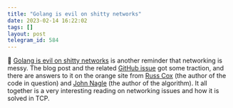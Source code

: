 ```yaml
---
title: "Golang is evil on shitty networks"
date: 2023-02-14 16:22:02
tags: []
layout: post
telegram_id: 584
---
```


📝 [Golang is evil on shitty networks](https://withinboredom.info/blog/2022/12/29/golang-is-evil-on-shitty-networks/) is another reminder that networking is messy. The blog post and the related [GitHub issue](https://github.com/git-lfs/git-lfs/issues/5242) got some traction, and there are answers to it on the orange site from [Russ Cox](https://news.ycombinator.com/item?id=34181846) (the author of the code in question) and [John Nagle](https://news.ycombinator.com/item?id=34180239) (the author of the algorithm). It all together is a very interesting reading on networking issues and how it is solved in TCP.
